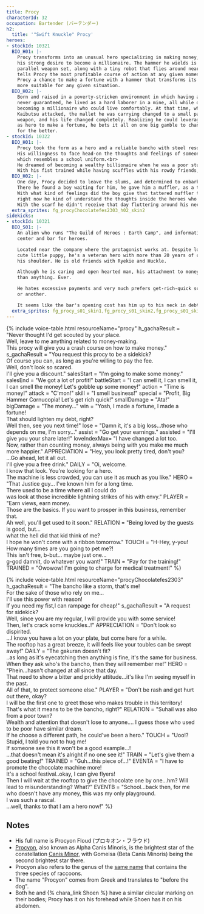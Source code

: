 ```yaml
---
title: Procy
characterId: 32
occupation: Bartender (バーテンダー)
h2:
  title: '"Swift Knuckle" Procy'
heroes:
- stockId: 10321
  BIO_H01: |-
    Procy transforms into an unusual hero specializing in making money, born from
    his strong desire to become a millionaire. The hammer he wields is part of a
    parallel weapon set, along with a tiny robot that flies around nearby. The robot
    tells Procy the most profitable course of action at any given moment, and gives
    Procy a chance to make a fortune with a hammer that transforms its shape to be
    more suitable for any given situation.
  BIO_H02: |-
    Born and raised in a poverty-stricken environment in which having a tomorrow was
    never guaranteed, he lived as a hard laborer in a mine, all while dreaming of
    becoming a millionaire who could live comfortably. At that time, when the
    Kaibutsu attacked, the mallet he was carrying changed to a small parallel
    weapon, and his life changed completely. Realizing he could leverage his power
    as hero to make a fortune, he bets it all on one big gamble to change his life
    for the better.
- stockId: 10322
  BIO_H01: |-
    Procy took the form as a hero and a reliable bancho with steel resolution.<br>
    His willingness to face head-on the thoughts and feelings of someone he had overlooked because of his lack of honesty is reflected in his hero suit, 
    which resembles a school uniform.<br>
    He dreamed of becoming a wealthy billionaire when he was a poor student. While he has yet to achieve it, Procy has started to look beyond it.<br>
    With his fist trained while having scuffles with his rowdy friends, he now takes the lead and uses this strength to protect his friends.<br>
  BIO_H02: |-
    One day, Procy decided to leave the slums, and determined to embark on a journey to earn money.<br>
    There he found a boy waiting for him, he gave him a muffler, as a thanks for saving his life.<br>
    With what kind of feelings did the boy give that tattered muffler to him…
    right now he kind of understand the thoughts inside the heroes who never ask anything in return.<br>
    With the scarf he didn't receive that day fluttering around his neck, Procy rushes to his friends faster than anyone else, his fists ready.
  extra_sprites: fg_procyChocolatefes2303_h02_skin2
sidekicks:
- stockId: 10321
  BIO_S01: |-
    An alien who runs "The Guild of Heroes : Earth Camp", and information exchange
    center and bar for heroes.

    Located near the company where the protagonist works at. Despite looking like a
    cute little puppy, he's a veteran hero with more than 20 years of career over
    his shoulder. He is old friends with Ryekie and Huckle.

    Although he is caring and open hearted man, his attachment to money is stronger
    than anything. Ever.

    He hates excessive payments and very much prefers get-rich-quick schemes one way
    or another.

    It seems like the bar's opening cost has him up to his neck in debt.
  extra_sprites: fg_procy_s01_skin1,fg_procy_s01_skin2,fg_procy_s01_skin3
---
```


{% include voice-table.html resourceName="procy"
h_gachaResult = "Never thought I'd get scouted by your place.<br>Well, leave to me anything related to money-making.<br>This procy will give you a crash course on how to make money."
s_gachaResult = "You request this procy to be a sidekick?<br>Of course you can, as long as you're willing to pay the fee.<br>Well, don't look so scared.<br>I'll give you a discount."
salesStart = "I'm going to make some money."
salesEnd = "We got a lot of profit!"
battleStart = "I can smell it, I can smell it, I can smell the money! Let's gobble up some money!"
action = "Time is money!"
attack = "C'mon!"
skill = "I smell business!"
special = "Profit, Big Hammer Cornucopia! Let's get rich quick!"
smallDamage = "Ata!"
bigDamage = "The money..."
win = "Yosh, I made a fortune, I made a fortune!<br>That should lighten my debt, right?<br>Well then, see you next time!"
lose = "Damn it, it's a big loss...those who depends on me, I'm sorry..."
assist = "Go get your earnings."
assisted = "I'll give you your share later!"
loveIndexMax= "I have changed a lot too.<br>Now, rather than counting money, always being with you make me much more happier."
APPRECIATION = "Hey, you look pretty tired, don't you?<br>...Go ahead, let it all out.<br>I'll give you a free drink."
DAILY = "Oi, welcome.<br>I know that look. You're looking for a hero.<br>The machine is less crowded, you can use it as much as you like."
HERO = "That Justice guy... I've known him for a long time.<br>There used to be a time where all I could do<br>was look at those incredible lightning strikes of his with envy."
PLAYER = "Earn views, earn money.<br>Those are the basics. If you want to prosper in this business, remember that.<br>Ah well, you'll get used to it soon."
RELATION = "Being loved by the guests is good, but…<br>what the hell did that kid think of me?<br>I hope he won't come with a ribbon tomorrow."
TOUCH = "H-Hey, y-you! How many times are you going to pet me?!<br>This isn't free, b-but... maybe just one...<br>g-god damnit, do whatever you want!"
TRAIN = "Pay for the training!"
TRAINED = "Owowow! I'm going to charge for medical treatment!"
%}

{% include voice-table.html resourceName="procyChocolatefes2303"
h_gachaResult = "The bancho like a storm, that's me!<br>For the sake of those who rely on me…<br>I'll use this power with reason!<br>If you need my fist,I can rampage for cheap!"
s_gachaResult = "A request for sidekick?<br>Well, since you are my regular, I will provide you with some service!<br>Then, let's crack some knuckles..!"
APPRECIATION = "Don't look so dispirited.<br>…I know you have a lot on your plate, but come here for a while.<br>The rooftop has a great breeze, it will feels like your toubles can be swept away!"
DAILY = "The gakuran doesn't fit?<br>..as long as it's eyecatching then anything is fine, it's the same for business.<br>When they ask who's the bancho, then they will remember me!"
HERO = "Phein…hasn't changed at all since that day.<br>That need to show a bitter and prickly attitude…it's like I'm seeing myself in the past.<br>All of that, to protect someone else."
PLAYER = "Don't be rash and get hurt out there, okay?<br>I will be the first one to greet those who makes trouble in this territory!<br>That's what it means to be the bancho, right?"
RELATION = "Suhail was also from a poor town?<br>Wealth and attention that doesn't lose to anyone.... I guess those who used to be poor have similar dream.<br>If he choose a different path, he could've been a hero."
TOUCH = "Uoo!? Stupid, I told you not to hug me!<br>If someone see this it won't be a good example…!<br>…that doesn't mean it's alright if no one see it!"
TRAIN = "Let's give them a good beating!"
TRAINED = "Guh…this piece of…!"
EVENTA = "I have to promote the chocolate machine more!<br>It's a school festival..okay, I can give flyers!<br>Then I will wait at the rooftop to give the chocolate one by one…hm? Will lead to misunderstanding? What?"
EVENTB = "School…back then, for me who doesn't have any money, this was my only playground.<br>I was such a rascal.<br>…well, thanks to that I am a hero now!"
%}

## Notes

- His full name is Procyon Floud (プロキオン・フラウド)
- [Procyon](https://en.wikipedia.org/wiki/Procyon), also known as Alpha Canis Minoris, is the brightest star of the constellation [Canis Minor](https://en.wikipedia.org/wiki/Canis_Minor), with Gomeisa (Beta Canis Minoris) being the second brightest star there.
- Procyon also refers to the genus of the [same name](https://en.wikipedia.org/wiki/Procyon_(genus)) that contains the three species of raccoons.
- The name "Procyon" comes from Greek and translates to "before the dog".
- Both he and {% chara_link Shoen %} have a similar circular marking on their bodies; Procy has it on his forehead while Shoen has it on his abdomen.

